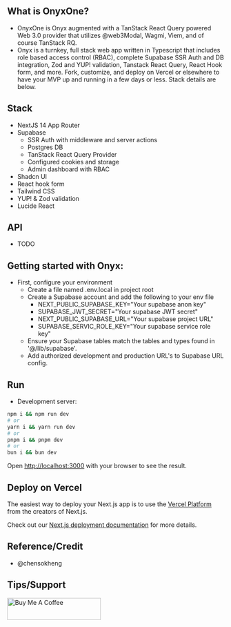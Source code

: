 ## What is OnyxOne?
- OnyxOne is Onyx augmented with a TanStack React Query powered Web 3.0 provider that utilizes @web3Modal, Wagmi, Viem, and of course TanStack RQ.
- Onyx is a turnkey, full stack web app written in Typescript that includes role based access control (RBAC),
  complete Supabase SSR Auth and DB integration, Zod and YUP! validation, Tanstack React Query, React Hook form, and more. Fork, customize, and deploy on Vercel or elsewhere to have your MVP up and running in a few days or less. Stack details are 
  below. 

## Stack 
- NextJS 14 App Router
- Supabase 
  - SSR Auth with middleware and server actions
  - Postgres DB 
  - TanStack React Query Provider 
  - Configured cookies and storage
  - Admin dashboard with RBAC
- Shadcn UI 
- React hook form 
- Tailwind CSS 
- YUP! & Zod validation 
- Lucide React

## API 
- TODO

## Getting started with Onyx:
- First, configure your environment
  - Create a file named .env.local in project root
  - Create a Supabase account and add the following to your env file
    - NEXT_PUBLIC_SUPABASE_KEY="Your supabase anon key"
    - SUPABASE_JWT_SECRET="Your supabase JWT secret"
    - NEXT_PUBLIC_SUPABASE_URL="Your supabase project URL"
    - SUPABASE_SERVIC_ROLE_KEY="Your supabase service role key"
  - Ensure your Supabase tables match the tables and types found in '@/lib/supabase'.
  - Add authorized development and production URL's to Supabase URL config. 
## Run  
- Development server:

```bash
npm i && npm run dev
# or
yarn i && yarn run dev
# or
pnpm i && pnpm dev
# or
bun i && bun dev
```

Open [http://localhost:3000](http://localhost:3000) with your browser to see the result.


## Deploy on Vercel

The easiest way to deploy your Next.js app is to use the [Vercel Platform](https://vercel.com/new?utm_medium=default-template&filter=next.js&utm_source=create-next-app&utm_campaign=create-next-app-readme) from the creators of Next.js.

Check out our [Next.js deployment documentation](https://nextjs.org/docs/deployment) for more details.

## Reference/Credit
- @chensokheng 

## Tips/Support
<a href="https://www.buymeacoffee.com/rmoureyjr" target="_blank"><img src="https://cdn.buymeacoffee.com/buttons/default-orange.png" alt="Buy Me A Coffee" height="51" width="217"></a>
